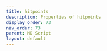 ```yaml
---
title: hitpoints
description: Properties of hitpoints
display_order: 73
nav_order: 73
parent: MD Script
layout: default
---
```



